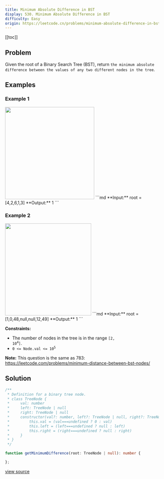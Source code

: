 ```yaml
---
title: Minimum Absolute Difference in BST
display: 530. Minimum Absolute Difference in BST
difficulty: Easy
origin: https://leetcode.cn/problems/minimum-absolute-difference-in-bst
---
```


[[toc]]

## Problem

Given the root of a Binary Search Tree (BST), return `the minimum absolute difference between the values of any two different nodes in the tree`.

## Examples

### Example 1

<img alt="" src="https://assets.leetcode.com/uploads/2021/02/05/bst1.jpg" style="width: 292px; height: 301px;" />
```md
**Input:** root = [4,2,6,1,3]
**Output:** 1
```

### Example 2

<img alt="" src="https://assets.leetcode.com/uploads/2021/02/05/bst2.jpg" style="width: 282px; height: 301px;" />
```md
**Input:** root = [1,0,48,null,null,12,49]
**Output:** 1
```

**Constraints:**

- The number of nodes in the tree is in the range <code>[2, 10<sup>4</sup>]</code>.
- <code>0 &lt;= Node.val &lt;= 10<sup>5</sup></code>

**Note:** This question is the same as 783: <a href="https://leetcode.com/problems/minimum-distance-between-bst-nodes/" target="_blank">https://leetcode.com/problems/minimum-distance-between-bst-nodes/</a>

## Solution

```ts
/**
 * Definition for a binary tree node.
 * class TreeNode {
 *     val: number
 *     left: TreeNode | null
 *     right: TreeNode | null
 *     constructor(val?: number, left?: TreeNode | null, right?: TreeNode | null) {
 *         this.val = (val===undefined ? 0 : val)
 *         this.left = (left===undefined ? null : left)
 *         this.right = (right===undefined ? null : right)
 *     }
 * }
 */

function getMinimumDifference(root: TreeNode | null): number {

};
```

[view source](https://leetcode.cn/problems/minimum-absolute-difference-in-bst)
